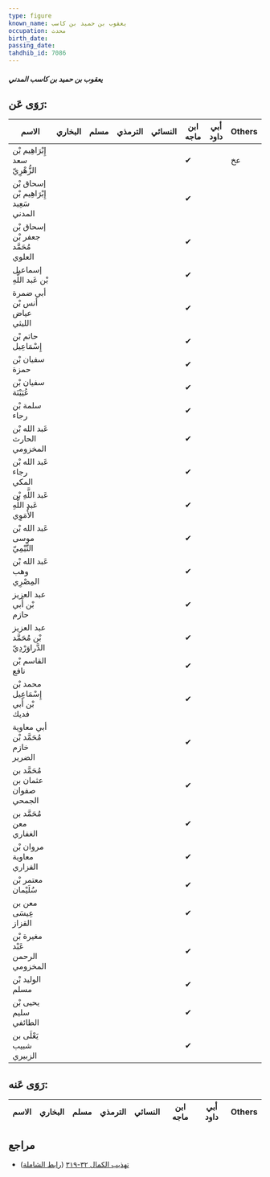 ```yaml
---
type: figure
known_name: يعقوب بن حميد بن كاسب
occupation: محدث
birth_date:
passing_date:
tahdhib_id: 7086
---
```

##### يعقوب بن حميد بن كاسب المدني

## رَوَى عَن:
| الاسم                                   | البخاري | مسلم | الترمذي | النسائي | ابن ماجه | أبي داود | Others |
| --------------------------------------- | ------- | ---- | ------- | ------- | -------- | -------- | ------ |
| إِبْرَاهِيم بْن سعد الزُّهْرِيّ         |         |      |         |         | ✔        |          | عخ     |
| إسحاق بْن إِبْرَاهِيم بْن سَعِيد المدني |         |      |         |         | ✔        |          |        |
| إسحاق بْن جعفر بْن مُحَمَّد العلوي      |         |      |         |         | ✔        |          |        |
| إسماعيل بْن عَبد اللَّهِ                |         |      |         |         | ✔        |          |        |
| أبي ضمرة أنس بْن عياض الليثي            |         |      |         |         | ✔        |          |        |
| حاتم بْن إِسْمَاعِيل                    |         |      |         |         | ✔        |          |        |
| سفيان بْن حمزة                          |         |      |         |         | ✔        |          |        |
| سفيان بْن عُيَيْنَة                     |         |      |         |         | ✔        |          |        |
| سلمة بْن رجاء                           |         |      |         |         | ✔        |          |        |
| عَبد الله بْن الحارث المخزومي           |         |      |         |         | ✔        |          |        |
| عَبد الله بْن رجاء المكي                |         |      |         |         | ✔        |          |        |
| عَبد اللَّهِ بْن عَبد اللَّهِ الأُمَوِي |         |      |         |         | ✔        |          |        |
| عَبد الله بْن موسى التَّيْمِيّ          |         |      |         |         | ✔        |          |        |
| عَبد الله بْن وهب المِصْرِي             |         |      |         |         | ✔        |          |        |
| عبد العزيز بْن أَبي حازم                |         |      |         |         | ✔        |          |        |
| عبد العزيز بْن مُحَمَّد الدَّراوَرْدِيّ |         |      |         |         | ✔        |          |        |
| القاسم بْن نافع                         |         |      |         |         | ✔        |          |        |
| محمد بْن إِسْمَاعِيل بْن أَبي فديك      |         |      |         |         | ✔        |          |        |
| أبي معاوية مُحَمَّد بْن خازم الضرير     |         |      |         |         | ✔        |          |        |
| مُحَمَّد بن عثمان بن صفوان الجمحي       |         |      |         |         | ✔        |          |        |
| مُحَمَّد بن معن الغفاري                 |         |      |         |         | ✔        |          |        |
| مروان بْن معاوية الفزاري                |         |      |         |         | ✔        |          |        |
| معتمر بْن سُلَيْمان                     |         |      |         |         | ✔        |          |        |
| معن بن عِيسَى القزاز                    |         |      |         |         | ✔        |          |        |
| مغيرة بْن عَبْد الرحمن المخزومي         |         |      |         |         | ✔        |          |        |
| الوليد بْن مسلم                         |         |      |         |         | ✔        |          |        |
| يحيى بْن سليم الطائفي                   |         |      |         |         | ✔        |          |        |
| يَعْلَى بن شبيب الزبيري                 |         |      |         |         | ✔        |          |        |
## رَوَى عَنه:
| الاسم | البخاري | مسلم | الترمذي | النسائي | ابن ماجه | أبي داود | Others |
| ----- | ------- | ---- | ------- | ------- | -------- | -------- | ------ |
## مراجع
- [تهذيب الكمال ٣٢-٣١٩](obsidian://open?vault=Tahdhib-al-Kamal&file=Figures/٧٠٨٦-يعقوب%20بن%20حميد%20بن%20كاسب%20المدني) ([رابط الشاملة](https://shamela.ws/book/3722/17433))
